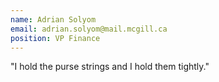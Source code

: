 ```yaml
---
name: Adrian Solyom
email: adrian.solyom@mail.mcgill.ca
position: VP Finance
---
```


"I hold the purse strings and I hold them tightly."